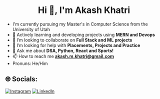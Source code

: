 <h1 align="center">Hi 👋, I'm Akash Khatri</h1>
<!-- <h3 align="center">A passionate Full Stack Developer working towards a Master's degree in Computer Science from University of Utah, USA.</h3>
 -->
<!-- <p align="left"> <img src="https://komarev.com/ghpvc/?username=akashkhatrii&label=Profile%20views&color=0e75b6&style=flat" alt="akashkhatrii" /> </p>
 -->
 
- I'm currently pursuing my Master's in Computer Science from the University of Utah
- 🌱 Actively learning and developing projects using **MERN and Devops**
- 👯 I’m looking to collaborate on **Full Stack and ML projects**
- 🤝 I’m looking for help with **Placements, Projects and Practice**
- 💬 Ask me about **DSA, Python, React and Sports!**
- 📫 How to reach me **akash.m.khatri@gmail.com**
- Pronuns: He/Him

## 🌐 Socials:
[![Instagram](https://img.shields.io/badge/Instagram-%23E4405F.svg?logo=Instagram&logoColor=white)](https://instagram.com/_akashkhatri) [![LinkedIn](https://img.shields.io/badge/LinkedIn-%230077B5.svg?logo=linkedin&logoColor=white)](https://linkedin.com/in/akashkhatri) 

